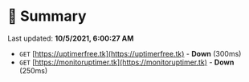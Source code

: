 # 📖 Summary
Last updated: **10/5/2021, 6:00:27 AM**

- `GET` [https://uptimerfree.tk](https://uptimerfree.tk) - **Down** (300ms)
- `GET` [https://monitoruptimer.tk](https://monitoruptimer.tk) - **Down** (250ms)
